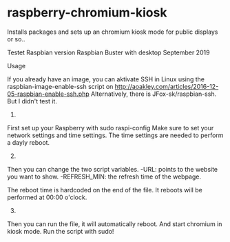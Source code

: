 # raspberry-chromium-kiosk
Installs packages and sets up an chromium kiosk mode for public displays or so..

Testet Raspbian version Raspbian Buster with desktop September 2019

Usage

If you already have an image, you can aktivate SSH in Linux using the raspbian-image-enable-ssh script on http://aoakley.com/articles/2016-12-05-raspbian-enable-ssh.php
Alternatively, there is JFox-sk/raspbian-ssh. But I didn't test it.

1.
First set up your Raspberry with
  sudo raspi-config
Make sure to set your network settings and time settings. The time settings are needed to perform a dayly reboot. 

2.
Then you can change the two script variables.
-URL:  points to the website you want to show. 
-REFRESH_MIN: the refresh time of the webpage.

The reboot time is hardcoded on the end of the file. It reboots will be performed at 00:00 o'clock.

3.
Then you can run the file, it will automatically reboot. And start chromium in kiosk mode.
  Run the script with sudo!
